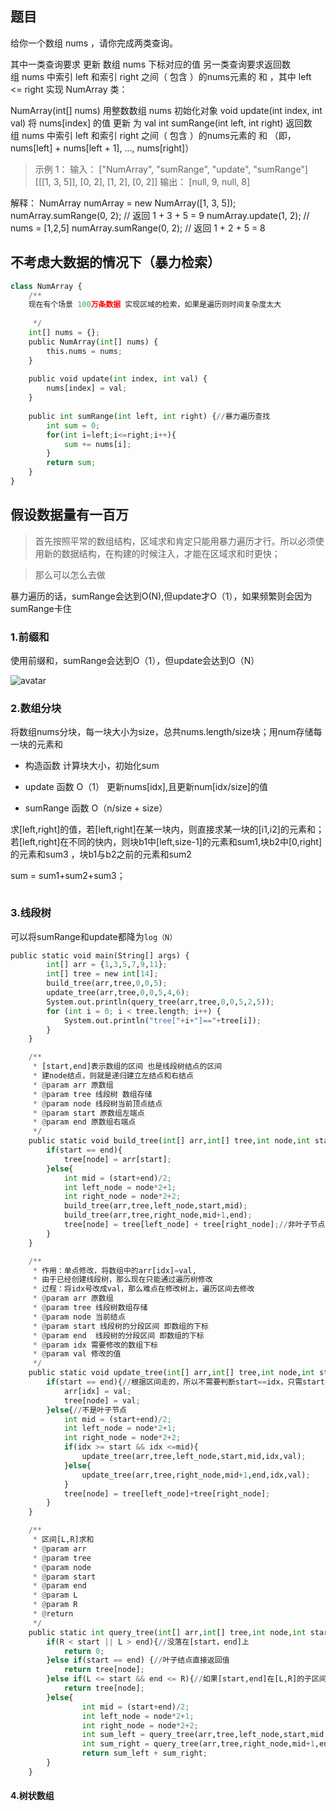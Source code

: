 ## 题目

给你一个数组 nums ，请你完成两类查询。

其中一类查询要求 更新 数组 nums 下标对应的值
另一类查询要求返回数组 nums 中索引 left 和索引 right 之间（ 包含 ）的nums元素的 和 ，其中 left <= right
实现 NumArray 类：

NumArray(int[] nums) 用整数数组 nums 初始化对象
void update(int index, int val) 将 nums[index] 的值 更新 为 val
int sumRange(int left, int right) 返回数组 nums 中索引 left 和索引 right 之间（ 包含 ）的nums元素的 和 （即，nums[left] + nums[left + 1], ..., nums[right]）


>示例 1：
>输入：
["NumArray", "sumRange", "update", "sumRange"]
[[[1, 3, 5]], [0, 2], [1, 2], [0, 2]]
输出：
[null, 9, null, 8]

解释：
NumArray numArray = new NumArray([1, 3, 5]);
numArray.sumRange(0, 2); // 返回 1 + 3 + 5 = 9
numArray.update(1, 2);   // nums = [1,2,5]
numArray.sumRange(0, 2); // 返回 1 + 2 + 5 = 8

## 不考虑大数据的情况下（暴力检索）

```python
class NumArray {
    /**
    现在有个场景 100万条数据 实现区域的检索，如果是遍历则时间复杂度太大
    
     */
    int[] nums = {};
    public NumArray(int[] nums) {
        this.nums = nums;
    }
    
    public void update(int index, int val) {
        nums[index] = val;
    }
    
    public int sumRange(int left, int right) {//暴力遍历查找
        int sum = 0;
        for(int i=left;i<=right;i++){
            sum += nums[i];
        }
        return sum;
    }
}

```



## 假设数据量有一百万

>首先按照平常的数组结构，区域求和肯定只能用暴力遍历才行。所以必须使用新的数据结构，在构建的时候注入，才能在区域求和时更快；

>那么可以怎么去做

暴力遍历的话，sumRange会达到O(N),但update才O（1），如果频繁则会因为sumRange卡住

### 1.前缀和

使用前缀和，sumRange会达到O（1），但update会达到O（N）

![avatar](../images/Apr/线段树.png)

### 2.数组分块

将数组nums分块，每一块大小为size，总共nums.length/size块；用num存储每一块的元素和

+ 构造函数
计算块大小，初始化sum

+ update 函数  O（1）
更新nums[idx],且更新num[idx/size]的值

+ sumRange 函数 O（n/size + size）

求[left,right]的值，若[left,right]在某一块内，则直接求某一块的[i1,i2]的元素和；
若[left,right]在不同的快内，则块b1中[left,size-1]的元素和sum1,块b2中[0,right]的元素和sum3 ，块b1与b2之前的元素和sum2

sum = sum1+sum2+sum3；

```python
```

### 3.线段树

可以将sumRange和update都降为`log（N）`

```python
public static void main(String[] args) {
        int[] arr = {1,3,5,7,9,11};
        int[] tree = new int[14];
        build_tree(arr,tree,0,0,5);
        update_tree(arr,tree,0,0,5,4,6);
        System.out.println(query_tree(arr,tree,0,0,5,2,5));
        for (int i = 0; i < tree.length; i++) {
            System.out.println("tree["+i+"]=="+tree[i]);
        }
    }

    /**
     * [start,end]表示数组的区间 也是线段树结点的区间
     * 建node结点，则就是递归建立左结点和右结点
     * @param arr 原数组
     * @param tree 线段树 数组存储
     * @param node 线段树当前顶点结点
     * @param start 原数组左端点
     * @param end 原数组右端点
     */
    public static void build_tree(int[] arr,int[] tree,int node,int start,int end){
        if(start == end){
            tree[node] = arr[start];
        }else{
            int mid = (start+end)/2;
            int left_node = node*2+1;
            int right_node = node*2+2;
            build_tree(arr,tree,left_node,start,mid);
            build_tree(arr,tree,right_node,mid+1,end);
            tree[node] = tree[left_node] + tree[right_node];//非叶子节点
        }
    }

    /**
     * 作用：单点修改，将数组中的arr[idx]=val,
     * 由于已经创建线段树，那么现在只能通过遍历树修改
     * 过程：将idx号改成val，那么难点在修改树上，遍历区间去修改
     * @param arr 原数组
     * @param tree 线段树数组存储
     * @param node 当前结点
     * @param start 线段树的分段区间 即数组的下标
     * @param end  线段树的分段区间 即数组的下标
     * @param idx 需要修改的数组下标
     * @param val 修改的值
     */
    public static void update_tree(int[] arr,int[] tree,int node,int start,int end,int idx,int val){
        if(start == end){//根据区间走的，所以不需要判断start==idx，只需start==end走到结点即可
            arr[idx] = val;
            tree[node] = val;
        }else{//不是叶子节点
            int mid = (start+end)/2;
            int left_node = node*2+1;
            int right_node = node*2+2;
            if(idx >= start && idx <=mid){
                update_tree(arr,tree,left_node,start,mid,idx,val);
            }else{
                update_tree(arr,tree,right_node,mid+1,end,idx,val);
            }
            tree[node] = tree[left_node]+tree[right_node];
        }
    }

    /**
     * 区间[L,R]求和
     * @param arr
     * @param tree
     * @param node
     * @param start
     * @param end
     * @param L 
     * @param R
     * @return
     */
    public static int query_tree(int[] arr,int[] tree,int node,int start,int end,int L,int R){
        if(R < start || L > end){//没落在[start，end]上
            return 0;
        }else if(start == end) {//叶子结点直接返回值
            return tree[node];
        }else if(L <= start && end <= R){//如果[start,end]在[L,R]的子区间直接返回，用于剪枝
            return tree[node];
        }else{
                int mid = (start+end)/2;
                int left_node = node*2+1;
                int right_node = node*2+2;
                int sum_left = query_tree(arr,tree,left_node,start,mid,L,R);
                int sum_right = query_tree(arr,tree,right_node,mid+1,end,L,R);
                return sum_left + sum_right;
        }
    }
```

#### 4.树状数组

